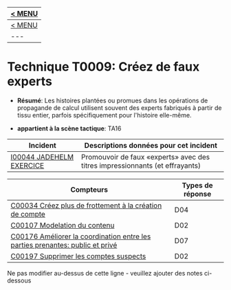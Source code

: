 |[< MENU](../README.md)|
|---|
|[< MENU](../../README.md)|
|---|
# Technique T0009: Créez de faux experts

* **Résumé**: Les histoires plantées ou promues dans les opérations de propagande de calcul utilisent souvent des experts fabriqués à partir de tissu entier, parfois spécifiquement pour l'histoire elle-même.

* **appartient à la scène tactique**: TA16


|Incident |Descriptions données pour cet incident |
|-------- |-------------------- |
|[I00044 JADEHELM EXERCICE](../../generated_pages/incidents/I00044.md) |Promouvoir de faux «experts» avec des titres impressionnants (et effrayants) |



|Compteurs |Types de réponse |
|-------- |-------------- |
|[C00034 Créez plus de frottement à la création de compte](../../generated_pages/counters/C00034.md) |D04 |
|[C00107 Modelation du contenu](../../generated_pages/counters/C00107.md) |D02 |
|[C00176 Améliorer la coordination entre les parties prenantes: public et privé](../../generated_pages/counters/C00176.md) |D07 |
|[C00197 Supprimer les comptes suspects](../../generated_pages/counters/C00197.md) |D02 |


Ne pas modifier au-dessus de cette ligne - veuillez ajouter des notes ci-dessous